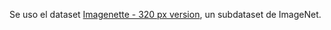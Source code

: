 Se uso el dataset [Imagenette - 320 px version](https://github.com/fastai/imagenette), un subdataset de ImageNet. 
